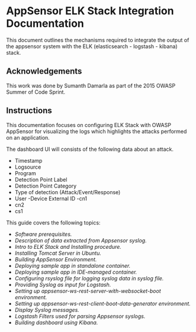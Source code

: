 AppSensor ELK Stack Integration Documentation
=========

This document outlines the mechanisms required to integrate the output of the appsensor system with the ELK (elasticsearch - logstash - kibana) stack.

Acknowledgements
--------

This work was done by Sumanth Damarla as part of the 2015 OWASP Summer of Code Sprint.

Instructions
--------

This documentation focuses on configuring ELK Stack with OWASP AppSensor for visualizing the logs which highlights the attacks performed on an application.

The dashboard UI will consists of the following data about an attack.
- Timestamp
- Logsource
- Program
- Detection Point Label
- Detection Point Category
- Type of detection (Attack/Event/Response)
- User
-Device External ID
-cn1
- cn2
- cs1

This guide covers the following topics:

- *Software prerequisites.*
- *Description of data extracted from Appsensor syslog.*
- *Intro to ELK Stack and Installing procedure.*
- *Installing Tomcat Server in Ubuntu.*
- *Building AppSensor Environment.*
- *Deploying sample app in standalone container.*
- *Deploying sample app in IDE-managed container.*
- *Configuring rsyslog file for logging syslog data in syslog file.*
- *Providing Syslog as input for Logstash.*
- *Setting up appsensor-ws-rest-server-with-websocket-boot environment.*
- *Setting up appsensor-ws-rest-client-boot-data-generator environment.*
- *Display Syslog messages.*
- *Logstash Filters used for parsing Appsensor syslogs.*
- *Building dashboard using Kibana.*


